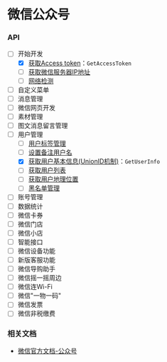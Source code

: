 # 微信公众号

### API

* [ ] 开始开发
  * [x] [获取Access token](https://developers.weixin.qq.com/doc/offiaccount/Basic_Information/Get_access_token.html)：`GetAccessToken`
  * [ ] [获取微信服务器IP地址](https://developers.weixin.qq.com/doc/offiaccount/Basic_Information/Get_the_WeChat_server_IP_address.html)
  * [ ] [网络检测](https://developers.weixin.qq.com/doc/offiaccount/Basic_Information/Network_Detection.html)
* [ ] 自定义菜单
* [ ] 消息管理
* [ ] 微信网页开发
* [ ] 素材管理
* [ ] 图文消息留言管理
* [ ] 用户管理
  * [ ] [用户标签管理](https://developers.weixin.qq.com/doc/offiaccount/User_Management/User_Tag_Management.html)
  * [ ] [设置备注用户名](https://developers.weixin.qq.com/doc/offiaccount/User_Management/Configuring_user_notes.html)
  * [x] [获取用户基本信息(UnionID机制)](https://developers.weixin.qq.com/doc/offiaccount/User_Management/Get_users_basic_information_UnionID.html#UinonId)：`GetUserInfo`
  * [ ] [获取用户列表](https://developers.weixin.qq.com/doc/offiaccount/User_Management/Getting_a_User_List.html)
  * [ ] [获取用户地理位置](https://developers.weixin.qq.com/doc/offiaccount/User_Management/Gets_a_users_location.html)
  * [ ] [黑名单管理](https://developers.weixin.qq.com/doc/offiaccount/User_Management/Manage_blacklist.html)
* [ ] 账号管理
* [ ] 数据统计
* [ ] 微信卡券
* [ ] 微信门店
* [ ] 微信小店
* [ ] 智能接口
* [ ] 微信设备功能
* [ ] 新版客服功能
* [ ] 微信导购助手
* [ ] 微信摇一摇周边
* [ ] 微信连Wi-Fi
* [ ] 微信"一物一码"
* [ ] 微信发票
* [ ] 微信非税缴费

### 相关文档

* [微信官方文档-公众号](https://developers.weixin.qq.com/doc/offiaccount/Getting_Started/Overview.html)
